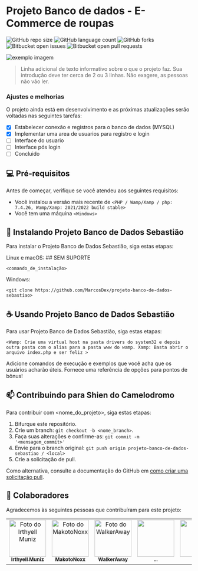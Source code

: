 # Projeto Banco de dados - E-Commerce de roupas

<!---Esses são exemplos. Veja https://shields.io para outras pessoas ou para personalizar este conjunto de escudos. Você pode querer incluir dependências, status do projeto e informações de licença aqui--->

![GitHub repo size](https://img.shields.io/github/repo-size/marcosdex/projeto-banco-de-dados-sebastiao?style=for-the-badge)
![GitHub language count](https://img.shields.io/github/languages/count/marcosdex/projeto-banco-de-dados-sebastiao?style=for-the-badge)
![GitHub forks](https://img.shields.io/github/forks/marcosdex/projeto-banco-de-dados-sebastiao?style=for-the-badge)
![Bitbucket open issues](https://img.shields.io/bitbucket/issues/marcosdex/projeto-banco-de-dados-sebastiao?style=for-the-badge)
![Bitbucket open pull requests](https://img.shields.io/github/issues-pr-closed/marcosdex/projeto-banco-de-dados-sebastiao?style=for-the-badge)

<img src="exemplo-image.png" alt="exemplo imagem">

> Linha adicional de texto informativo sobre o que o projeto faz. Sua introdução deve ter cerca de 2 ou 3 linhas. Não exagere, as pessoas não vão ler.

### Ajustes e melhorias

O projeto ainda está em desenvolvimento e as próximas atualizações serão voltadas nas seguintes tarefas:

- [x] Estabelecer conexão e registros para o banco de dados (MYSQL)
- [x] Implementar uma area de usuarios para registro e login
- [ ] Interface do usuario
- [ ] Interface pós login
- [ ] Concluido

## 💻 Pré-requisitos

Antes de começar, verifique se você atendeu aos seguintes requisitos:
<!---Estes são apenas requisitos de exemplo. Adicionar, duplicar ou remover conforme necessário--->
* Você instalou a versão mais recente de `<PHP / Wamp/Xamp / php: 7.4.26, Wamp/Xamp: 2021/2022 build stable>`
* Você tem uma máquina `<Windows>`

## 🚀 Instalando Projeto Banco de Dados Sebastião

Para instalar o Projeto Banco de Dados Sebastião, siga estas etapas:

Linux e macOS: ## SEM SUPORTE
```
<comando_de_instalação>
```

Windows:
```
<git clone https://github.com/MarcosDex/projeto-banco-de-dados-sebastiao>
```

## ☕ Usando Projeto Banco de Dados Sebastião

Para usar Projeto Banco de Dados Sebastião, siga estas etapas:

```
<Wamp: Crie uma virtual host na pasta drivers do system32 e depois outra pasta com o alias para a pasta www do wamp. Xamp: Basta abrir o arquivo index.php e ser feliz >
```

Adicione comandos de execução e exemplos que você acha que os usuários acharão úteis. Fornece uma referência de opções para pontos de bônus!

## 📫 Contribuindo para Shien do Camelodromo
<!---Se o seu README for longo ou se você tiver algum processo ou etapas específicas que deseja que os contribuidores sigam, considere a criação de um arquivo CONTRIBUTING.md separado--->
Para contribuir com <nome_do_projeto>, siga estas etapas:

1. Bifurque este repositório.
2. Crie um branch: `git checkout -b <nome_branch>`.
3. Faça suas alterações e confirme-as: `git commit -m '<mensagem_commit>'`
4. Envie para o branch original: `git push origin projeto-banco-de-dados-sebastiao / <local>`
5. Crie a solicitação de pull.

Como alternativa, consulte a documentação do GitHub em [como criar uma solicitação pull](https://help.github.com/en/github/collaborating-with-issues-and-pull-requests/creating-a-pull-request).

## 🤝 Colaboradores

Agradecemos às seguintes pessoas que contribuíram para este projeto:

<table>
  <tr>
    <td align="center">
      <a href="https://github.com/IrthyellMuniz">
        <img src="http://pm1.narvii.com/6975/66f03e973f0f797cfa3a11f8be6a8d32ceeb3f00r1-696-650v2_00.jpg" width="100px;" alt="Foto do Irthyell Muniz"/><br>
        <sub>
          <b>Irthyell Muniz</b>
        </sub>
      </a>
    </td>
    <td align="center">
      <a href="https://github.com/MakotoNoxx">
        <img src="https://cdn.discordapp.com/avatars/183340355360522240/b2363c6848e5954140ebb39efa837c01.webp?size=128" width="100px;" alt="Foto do MakotoNoxx"/><br>
        <sub>
          <b>MakotoNoxx</b>
        </sub>
      </a>
    </td>
    <td align="center">
      <a href="https://github.com/MarcosDex">
        <img src="https://images-wixmp-ed30a86b8c4ca887773594c2.wixmp.com/f/cfbc5316-5df8-4a30-b355-8b4ae4f38fd6/degyrzc-b6109f1e-4d06-4d54-8a89-fdd24d979d32.jpg/v1/fill/w_800,h_800,q_75,strp/zeke_yeager_by_caro_oliveira_degyrzc-fullview.jpg?token=eyJ0eXAiOiJKV1QiLCJhbGciOiJIUzI1NiJ9.eyJzdWIiOiJ1cm46YXBwOjdlMGQxODg5ODIyNjQzNzNhNWYwZDQxNWVhMGQyNmUwIiwiaXNzIjoidXJuOmFwcDo3ZTBkMTg4OTgyMjY0MzczYTVmMGQ0MTVlYTBkMjZlMCIsIm9iaiI6W1t7ImhlaWdodCI6Ijw9ODAwIiwicGF0aCI6IlwvZlwvY2ZiYzUzMTYtNWRmOC00YTMwLWIzNTUtOGI0YWU0ZjM4ZmQ2XC9kZWd5cnpjLWI2MTA5ZjFlLTRkMDYtNGQ1NC04YTg5LWZkZDI0ZDk3OWQzMi5qcGciLCJ3aWR0aCI6Ijw9ODAwIn1dXSwiYXVkIjpbInVybjpzZXJ2aWNlOmltYWdlLm9wZXJhdGlvbnMiXX0.hnD90bBqHH1CJ7iRdWMIX5_HS6ziX7iXzvdb72sbs2w" width="100px;" alt="Foto do WalkerAway"/><br>
        <sub>
          <b>WalkerAway</b>
        </sub>
      </a>
    </td>
       <td align="center">
      <a href="#">
        <img src="" width="100px;" alt=""/><br>
        <sub>
          <b>...</b>
        </sub>
      </a>
    </td>
       <td align="center">
      <a href="#">
        <img src="" width="100px;" alt=""/><br>
        <sub>
          <b>...</b>
        </sub>
      </a>
    </td>
  </tr>
</table>

